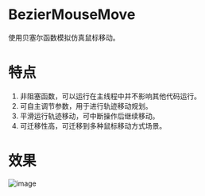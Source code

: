# BezierMouseMove
使用贝塞尔函数模拟仿真鼠标移动。

# 特点
1. 非阻塞函数，可以运行在主线程中并不影响其他代码运行。
2. 可自主调节参数，用于进行轨迹移动规划。
3. 平滑运行轨迹移动，可中断操作后继续移动。
4. 可迁移性高，可迁移到多种鼠标移动方式场景。

# 效果
![image]([https://github.com/MaiEmily/map/blob/master/public/image/20190528145810708.png](https://github.com/TKazer/BezierMouseMove/blob/master/DemoGIF/Demo.gif))
